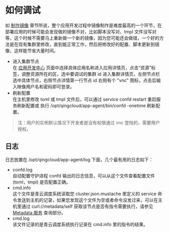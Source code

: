 # 如何调试

如 [制作镜像](app-version-mgmt/images/README.md) 章节所说，整个应用开发过程中镜像制作是难度最高的一个环节，在部署应用的时候可能会发现做的镜像不对，比如脚本没写对、tmpl 文件没写对等，这个时候不需要马上重新做一个新的镜像，因为您可能还会做错，一个好的方法是在现有集群里修改，直到能正常工作，然后把修改好的配置、脚本更新到镜像，这样能节省大量时间。

* 进入集群节点 <br>
  在 [应用开发中心](https://appcenter.qingcloud.com/developer/) 页面中选择具体应用名称进入应用详情页，点击“资源”标签，调整资源所在的区，选中要调试的集群 id 进入集群详情页，左侧节点栏选中具体节点，右侧节点详情第一行节点 id 右侧有个 "vnc" 图标，点击后输入映像用户名和密码即可登录。
* 刷新配置 <br>
  在主机里修改 toml 或 tmpl 文件后，可以通过 service confd restart 重启服务刷新配置或 执行 /opt/qingcloud/app-agent/bin/confd -onetime 刷新配置。

> 注：用户的实例默认情况下开发者是没有权限通过 vnc 登陆的，需要用户授权。

## 日志

日志放置在 /opt/qingcloud/app-agent/log 下面，几个最有用的日志如下：

* confd.log <br>
  自动配置守护进程 confd 输出的日志信息，可以从这个文件查看配置文件 (toml，tmpl) 是否配置正确。
* cmd.info <br>
  这个文件是青云调度系统读取您 cluster.json.mustache 里定义的 service 命令发送到主机的记录，如果您发现这个文件为空或者命令没发过来，可以在主机里通过 curl://metadata/self 获取该节点是否有指令需要执行，请参见 [Metadata 服务](metadata-service.md) 查询部分。
* cmd.log <br>
  该文件记录的是青云调度系统执行记录在 cmd.info 里的指令的结果。
